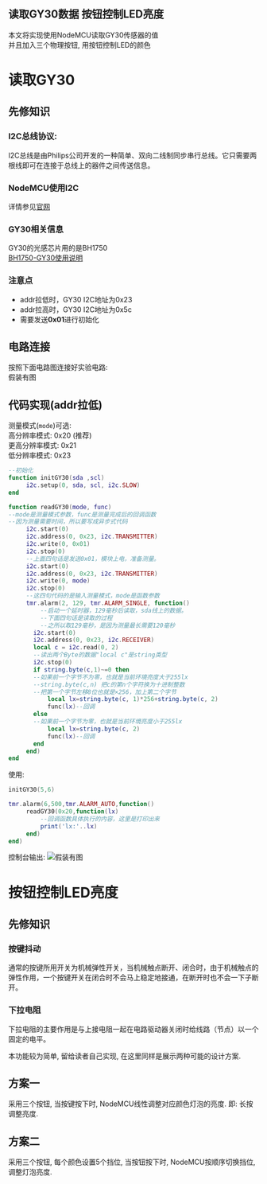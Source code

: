 ## 读取GY30数据 按钮控制LED亮度
本文将实现使用NodeMCU读取GY30传感器的值  
并且加入三个物理按钮, 用按钮控制LED的颜色

# 读取GY30
## 先修知识

### I2C总线协议:
I2C总线是由Philips公司开发的一种简单、双向二线制同步串行总线。它只需要两根线即可在连接于总线上的器件之间传送信息。
### NodeMCU使用I2C
详情参见[官网](http://nodemcu.readthedocs.io/en/dev/en/modules/i2c/)
### GY30相关信息
GY30的光感芯片用的是BH1750  
[BH1750-GY30使用说明](https://wenku.baidu.com/view/4425da33f7ec4afe05a1df64.html)  
### 注意点
+ addr拉低时，GY30 I2C地址为0x23
+ addr拉高时，GY30 I2C地址为0x5c
+ 需要发送**0x01**进行初始化

## 电路连接
按照下面电路图连接好实验电路:  
假装有图
## 代码实现(addr拉低)
测量模式(`mode`)可选:  
高分辨率模式: 0x20  (推荐)  
更高分辨率模式: 0x21  
低分辨率模式: 0x23  
```Lua
--初始化
function initGY30(sda ,scl)
     i2c.setup(0, sda, scl, i2c.SLOW)    
end

function readGY30(mode, func)
--mode是测量模式参数，func是测量完成后的回调函数
--因为测量需要时间，所以要写成异步式代码
     i2c.start(0)
     i2c.address(0, 0x23, i2c.TRANSMITTER)
     i2c.write(0, 0x01)
     i2c.stop(0)
     --上面四句话是发送0x01，模块上电，准备测量。
     i2c.start(0)
     i2c.address(0, 0x23, i2c.TRANSMITTER)
     i2c.write(0, mode)
     i2c.stop(0)
     --这四句代码的是输入测量模式，mode是函数参数
     tmr.alarm(2, 129, tmr.ALARM_SINGLE, function()
         --启动一个延时器，129毫秒后读取，sda线上的数据。
         --下面四句话是读取的过程
         --之所以取129毫秒，是因为测量最长需要120毫秒
       i2c.start(0)
       i2c.address(0, 0x23, i2c.RECEIVER)
       local c = i2c.read(0, 2)
       --读出两个Byte的数据"local c"是string类型
       i2c.stop(0)
       if string.byte(c,1)~=0 then
       --如果前一个字节不为零，也就是当前环境亮度大于255lx
       --string.byte(c,n) 把c的第n个字符换为十进制整数
       --把第一个字节左移8位也就是×256，加上第二个字节
           local lx=string.byte(c, 1)*256+string.byte(c, 2)
           func(lx)--回调
       else
       --如果前一个字节为零，也就是当前环境亮度小于255lx
           local lx=string.byte(c, 2)
           func(lx)--回调
       end
     end)
end
```
使用:
```Lua
initGY30(5,6)

tmr.alarm(6,500,tmr.ALARM_AUTO,function()
     readGY30(0x20,function(lx)
         --回调函数具体执行的内容，这里是打印出来
         print('lx:'..lx)
     end) 
end)
```
控制台输出:
![假装有图](/a.jpg)
# 按钮控制LED亮度

## 先修知识
### 按键抖动
通常的按键所用开关为机械弹性开关，当机械触点断开、闭合时，由于机械触点的弹性作用，一个按键开关在闭合时不会马上稳定地接通，在断开时也不会一下子断开。

### 下拉电阻
下拉电阻的主要作用是与上接电阻一起在电路驱动器关闭时给线路（节点）以一个固定的电平。

本功能较为简单, 留给读者自己实现, 在这里同样是展示两种可能的设计方案.

## 方案一
采用三个按钮, 当按键按下时, NodeMCU线性调整对应颜色灯泡的亮度. 即: 长按调整亮度.

## 方案二
采用三个按钮, 每个颜色设置5个挡位, 当按钮按下时, NodeMCU按顺序切换挡位, 调整灯泡亮度.
